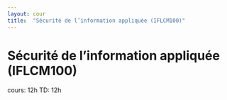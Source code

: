 ```yaml
---
layout: cour
title:  "Sécurité de l’information appliquée (IFLCM100)"
---
```


# Sécurité de l’information appliquée (IFLCM100)
cours: 12h TD: 12h